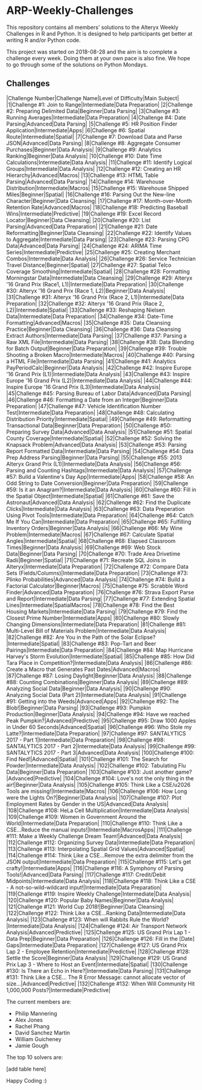 # ARP-Weekly-Challenges
This repository contains all members' solutions to the Alteryx Weekly Challenges in R and Python. It is designed to help participants get better at writing R and/or Python code.

This project was started on 2018-08-28 and the aim is to complete a challenge every week. Doing them at your own pace is also fine.
We hope to go through some of the solutions on Python Mondays.

## Challenges
|Challenge Number|Challenge Name|Level of Difficulty|Main Subject|
|1|Challenge #1: Join to Range|Intermediate|Data Preparation|
|2|Challenge #2: Preparing Delimited Data|Beginner|Data Parsing|
|3|Challenge #3: Running Averages|Intermediate|Data Preparation|
|4|Challenge #4: Date Parsing|Advanced|Data Parsing|
|5|Challenge #5: HR Position Finder Application|Intermediate|Apps|
|6|Challenge #6: Spatial Route|Intermediate|Spatial|
|7|Challenge #7: Download Data and Parse JSON|Advanced|Data Parsing|
|8|Challenge #8: Aggregate Consumer Purchases|Beginner|Data Analysis|
|9|Challenge #9: Analytics Ranking|Beginner|Data Analysis|
|10|Challenge #10: Date Time Calculations|Intermediate|Data Analysis|
|11|Challenge #11: Identify Logical Groups|Intermediate|Data Analysis|
|12|Challenge #12: Creating an HR Hierarchy|Advanced|Macros|
|13|Challenge #13: HTML Table Parsing|Advanced|Data Parsing|
|14|Challenge #14: Warehouse Distribution|Intermediate|Macros|
|15|Challenge #15: Warehouse Shipped Miles|Beginner|Spatial|
|16|Challenge #16: Parsing Out the New-line Character|Beginner|Data Cleansing|
|17|Challenge #17: Month-over-Month Retention Rate|Advanced|Macros|
|18|Challenge #18: Predicting Baseball Wins|Intermediate|Predictive|
|19|Challenge #19: Excel Record Locator|Beginner|Data Cleansing|
|20|Challenge #20: List Parsing|Advanced|Data Preparation|
|21|Challenge #21: Date Reformatting|Beginner|Data Cleansing|
|22|Challenge #22: Identify Values to Aggregate|Intermediate|Data Parsing|
|23|Challenge #23: Parsing  CPG Data|Advanced|Data Parsing|
|24|Challenge #24: ARIMA Time Series|Intermediate|Predictive|
|25|Challenge #25: Creating Merchant Combos|Intermediate|Data Analysis|
|26|Challenge #26: Service Technician Travel Distance|Beginner|Spatial|
|27|Challenge #27: Spatial Telco Coverage Smoothing|Intermediate|Spatial|
|28|Challenge #28: Formatting Morningstar Data|Intermediate|Data Cleansing|
|29|Challenge #29: Alteryx '16 Grand Prix (Race1, L1)|Intermediate|Data Preparation|
|30|Challenge #30: Alteryx '16 Grand Prix (Race 1, L2)|Beginner|Data Analysis|
|31|Challenge #31: Alteryx '16 Grand Prix (Race 2, L1)|Intermediate|Data Preparation|
|32|Challenge #32: Alteryx '16 Grand Prix (Race 2, L2)|Intermediate|Spatial|
|33|Challenge #33: Reshaping Nielsen Data|Intermediate|Data Preparation|
|34|Challenge #34: Date-Time Formatting|Advanced|Macros|
|35|Challenge #35: Data Cleansing Practice|Beginner|Data Cleansing|
|36|Challenge #36: Data Cleansing Extract Authors|Intermediate|Data Parsing|
|37|Challenge #37: Parsing a Raw XML File|Intermediate|Data Parsing|
|38|Challenge #38: Data Blending for Batch Output|Beginner|Data Preparation|
|39|Challenge #39: Trouble Shooting a Broken Macro|Intermediate|Macros|
|40|Challenge #40: Parsing a HTML File|Intermediate|Data Parsing|
|41|Challenge #41: Analytics PayPeriodCalc|Beginner|Data Analysis|
|42|Challenge #42: Inspire Europe '16 Grand Prix (L1)|Intermediate|Data Analysis|
|43|Challenge  #43: Inspire Europe '16 Grand Prix (L2)|Intermediate|Data Analysis|
|44|Challenge #44: Inspire Europe '16 Grand Prix (L3)|Intermediate|Data Analysis|
|45|Challenge #45: Parsing Bureau of Labor Data|Advanced|Data Parsing|
|46|Challenge #46: Formatting a Date from an Integer|Beginner|Data Preparation|
|47|Challenge #47: Vehicle Identification Number Test|Intermediate|Data Preparation|
|48|Challenge #48: Calculating Distribution Priority|Intermediate|Spatial|
|49|Challenge #49: Reformatting Transactional Data|Beginner|Data Preparation|
|50|Challenge #50: Preparing Survey Data|Advanced|Data Analysis|
|51|Challenge #51: Spatial County Coverage|Intermediate|Spatial|
|52|Challenge #52: Solving the Knapsack Problem|Advanced|Data Analysis|
|53|Challenge #53: Parsing Report Formatted Data|Intermediate|Data Parsing|
|54|Challenge #54: Data Prep Address Parsing|Beginner|Data Parsing|
|55|Challenge #55: 2013 Alteryx Grand Prix (L1)|Intermediate|Data Analysis|
|56|Challenge #56: Parsing and Counting Hashtags|Intermediate|Data Analysis|
|57|Challenge #57: Build a Valentine's Day App|Intermediate|Apps|
|58|Challenge #58: An Odd String to Date Conversion|Beginner|Data Preparation|
|59|Challenge #59: Is it an Anagram?|Intermediate|Data Analysis|
|60|Challenge #60: Fill in the Spatial Object|Intermediate|Spatial|
|61|Challenge #61: Save the Astronaut|Advanced|Data Analysis|
|62|Challenge #62: Find the Duplicate Clicks|Intermediate|Data Analysis|
|63|Challenge #63: Data Preperation Using Pivot Tools|Intermediate|Data Preparation|
|64|Challenge #64: Catch Me If You Can|Intermediate|Data Preparation|
|65|Challenge #65: Fulfilling Inventory Orders|Beginner|Data Analysis|
|66|Challenge #66: My Wine Problem|Intermediate|Macros|
|67|Challenge #67: Calculate Spatial Angles|Intermediate|Spatial|
|68|Challenge #68: Elapsed Classroom Times|Beginner|Data Analysis|
|69|Challenge #69: Web Stock Data|Beginner|Data Parsing|
|70|Challenge #70: Trade Area Drivetime Radii|Beginner|Spatial|
|71|Challenge #71: Recreate SQL Joins in Alteryx|Intermediate|Data Preparation|
|72|Challenge #72: Compare Data Sets (Fields/Columns)|Intermediate|Data Preparation|
|73|Challenge #73: Plinko Probabilities|Advanced|Data Analysis|
|74|Challenge #74: Build a Factorial Calculator|Beginner|Macros|
|75|Challenge #75: Scrabble Word Finder|Advanced|Data Preparation|
|76|Challenge #76: Strava Export Parse and Report|Intermediate|Data Parsing|
|77|Challenge #77: Extending Spatial Lines|Intermediate|SpatialMacros|
|78|Challenge #78: Find the Best Housing Markets|Intermediate|Data Parsing|
|79|Challenge #79: Find the Closest Prime Number|Intermediate|Apps|
|80|Challenge #80: Slowly Changing Dimensions|Intermediate|Data Preparation|
|81|Challenge #81: Multi-Level Bill of Materials Problem|Intermediate|Data Analysis|
|82|Challenge #82: Are You in the Path of the Solar Eclipse?|Intermediate|Spatial|
|83|Challenge #83: Pop-Tart and Beer Pairings|Intermediate|Data Preparation|
|84|Challenge  #84:  Map Hurricane Harvey's Storm Evolution|Intermediate|Spatial|
|85|Challenge #85: How Did Tara Place in Competition?|Intermediate|Data Analysis|
|86|Challenge #86: Create a Macro that Generates Past Dates|Advanced|Macros|
|87|Challenge #87: Losing Daylight|Beginner|Data Analysis|
|88|Challenge #88: Counting Combinations|Beginner|Data Analysis|
|89|Challenge #89: Analyzing Social Data|Beginner|Data Analysis|
|90|Challenge #90: Analyzing Social Data (Part 2)|Intermediate|Data Analysis|
|91|Challenge #91: Getting into the Weeds|Advanced|Apps|
|92|Challenge #92: The Blob!|Beginner|Data Parsing|
|93|Challenge #93: Pumpkin Production|Beginner|Data Analysis|
|94|Challenge #94: Have we reached Peak Pumpkin?|Advanced|Predictive|
|95|Challenge #95: Draw 1000 Apples in Under 60 Seconds|Advanced|Spatial|
|96|Challenge #96: Who Stole my Latte?|Intermediate|Data Preparation|
|97|Challenge #97: SANTALYTICS 2017 - Part 1|Intermediate|Data Preparation|
|98|Challenge #98: SANTALYTICS 2017 - Part 2|Intermediate|Data Analysis|
|99|Challenge #99: SANTALYTICS 2017 - Part 3|Advanced|Data Analysis|
|100|Challenge #100: Find Ned!|Advanced|Spatial|
|101|Challenge #101: The Search for Powder|Intermediate|Data Analysis|
|102|Challenge #102: Tabulating Flu Data|Beginner|Data Preparation|
|103|Challenge #103: Just another game?|Advanced|Predictive|
|104|Challenge #104: Love's not the only thing in the air!|Beginner|Data Analysis|
|105|Challenge #105: Think Like a CSE/u2026 Tools are missing!|Intermediate|Macros|
|106|Challenge #106: How Long were the Lights On?|Beginner|Data Analysis|
|107|Challenge #107: Plot Employment Rates by Gender in the US|Advanced|Data Analysis|
|108|Challenge #108: HeLa Cell Multiplication|Intermediate|Data Analysis|
|109|Challenge #109: Women in Government Around the World|Intermediate|Data Preparation|
|110|Challenge #110:  Think Like a CSE...Reduce the manual inputs!|Intermediate|MacrosApps|
|111|Challenge #111: Make a Weekly Challenge Dream Team!|Advanced|Data Analysis|
|112|Challenge #112: Organizing Survey Data|Intermediate|Data Preparation|
|113|Challenge #113: Interpolating Spatial Grid Values|Advanced|Spatial|
|114|Challenge #114: Think Like a CSE...Remove the extra delimiter from the JSON output|Intermediate|Data Preparation|
|115|Challenge #115: Let's get crafty!|Intermediate|Apps|
|116|Challenge #116: A Symphony of Parsing Tools!|Advanced|Data Parsing|
|117|Challenge #117: Credit/Debit Midpoints|Intermediate|Data Analysis|
|118|Challenge #118: Think Like a CSE - A not-so-wild-wildcard input!|Intermediate|Data Preparation|
|119|Challenge #119: Inspire Weekly Challenge|Intermediate|Data Analysis|
|120|Challenge #120: Popular Baby Names|Beginner|Data Analysis|
|121|Challenge #121: World Cup 2018!|Beginner|Data Cleansing|
|122|Challenge #122: Think Like a CSE...Ranking Data|Intermediate|Data Analysis|
|123|Challenge #123: When will Rabbits Rule the World?|Intermediate|Data Analysis|
|124|Challenge #124: Air Transport Network Analysis|Advanced|Predictive|
|125|Challenge #125: US Grand Prix Lap 1 - Data Prep|Beginner|Data Preparation|
|126|Challenge #126: Fill in the [Date] Gaps|Intermediate|Data Preparation|
|127|Challenge #127: US Grand Prix Lap 2 - Employee Retention|Intermediate|Predictive|
|128|Challenge #128: Settle the Score|Beginner|Data Analysis|
|129|Challenge #129: US Grand Prix Lap 3 - Where to Host an Event|Intermediate|Spatial|
|130|Challenge #130: Is There an Echo in Here?|Intermediate|Data Parsing|
|131|Challenge #131: Think Like a CSE... The R Error Message: cannot allocate vector of size...|Advanced|Predictive|
|132|Challenge #132: When Will Community Hit 1,000,000 Posts?|Intermediate|Predictive|

The current members are:
- Philip Mannering
- Alex Jones
- Rachel Phang
- David Sanchez Martin
- William Guicheney
- Jamie Gough

The top 10 solvers are:

[add table here]

Happy Coding :)
